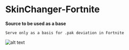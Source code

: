# SkinChanger-Fortnite
****Source to be used as a base****
```
Serve only as a basis for .pak deviation in Fortnite
```
![alt text](https://image.prntscr.com/image/b0v6JkSqTUmHpGtoNc8NPQ.png)
